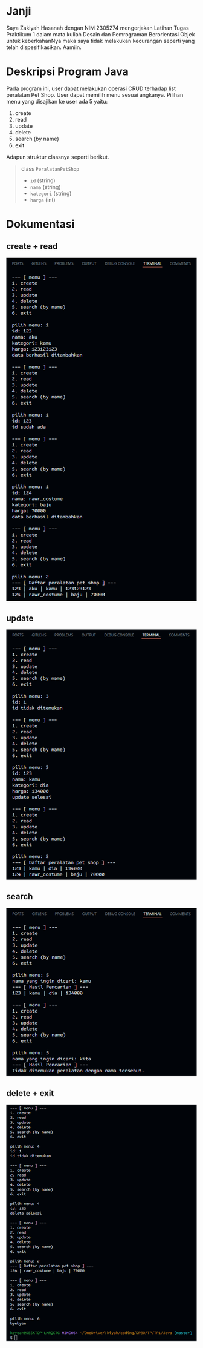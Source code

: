 # Janji
Saya Zakiyah Hasanah dengan NIM 2305274 mengerjakan Latihan Tugas Praktikum 1 dalam mata kuliah Desain dan Pemrograman Berorientasi Objek untuk keberkahanNya maka saya tidak melakukan kecurangan seperti yang telah dispesifikasikan. Aamiin.

# Deskripsi Program Java
Pada program ini, user dapat melakukan operasi CRUD terhadap list peralatan Pet Shop. User dapat memilih menu sesuai angkanya. Pilihan menu yang disajikan ke user ada 5 yaitu:
1. create
2. read
3. update
4. delete
5. search (by name)
6. exit

Adapun struktur classnya seperti berikut.

> class `PeralatanPetShop`
> - `id` (string)
> - `nama` (string)
> - `kategori` (string)
> - `harga` (int)


# Dokumentasi
## create + read
![alt text](image.png)
## update
![alt text](image-1.png)
## search
![alt text](image-2.png)
## delete + exit
![alt text](image-3.png)